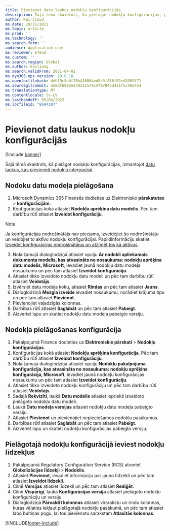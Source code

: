 ```yaml
---
title: Pievienot datu laukus nodokļu konfigurācijās
description: Šajā tēmā skaidrots, kā pielāgot nodokļu konfigurācijas, pievienojot datu laukus.
author: Kai-Cloud
ms.date: 10/21/2021
ms.topic: article
ms.prod: ''
ms.technology: ''
ms.search.form: ''
audience: Application user
ms.reviewer: kfend
ms.custom: ''
ms.search.region: Global
ms.author: kailiang
ms.search.validFrom: 2021-04-01
ms.dyn365.ops.version: 10.0.18
ms.openlocfilehash: deb19c8ddf20b416864ed8c3f816f92e43309f71
ms.sourcegitcommit: a58dfb892e43921157014f0784bd411f5c40e454
ms.translationtype: MT
ms.contentlocale: lv-LV
ms.lasthandoff: 05/04/2022
ms.locfileid: "8694107"
---
```

# <a name="add-data-fields-in-tax-configurations"></a>Pievienot datu laukus nodokļu konfigurācijās

[!include [banner](../includes/banner.md)]

Šajā tēmā skaidrots, kā pielāgot nodokļu konfigurācijas, izmantojot [datu laukus, kas pievienoti nodokļu integrācijai](tax-service-add-data-fields-tax-integration-by-extension.md).

## <a name="customize-the-tax-data-model"></a>Nodoku datu modeļa pielāgošana

1. Microsoft Dynamics 365 Finansēs dodieties uz Elektronisko **pārskatutax** > **konfigurācijām**.
2. Konfigurācijas kokā atlasiet **Nodokļu aprēķina datu modelis**. Pēc tam darbību rūtī atlasiet **Izveidot konfigurāciju**. 

  > [!NOTE] 
  > Ja konfigurācijas nodrošinātājs nav pieejams, izveidojiet šo nodrošinātāju un veidojiet to aktīvu nodokļu konfigurācijai. Papildinformāciju skatiet [Izveidot konfigurācijas nodrošinātājus un atzīmēt tos kā aktīvus](../../fin-ops-core/dev-itpro/analytics/tasks/er-configuration-provider-mark-it-active-2016-11.md).
  
3. Nolaižamajā dialoglodziņā atlasiet opciju **Ar nodokli apliekamais dokumenta modelis, kas atvasināts no nosaukuma: nodokļu aprēķina datu modelis, Microsoft**, ievadiet jaunā nodokļu datu modeļa nosaukumu un pēc tam atlasiet **Izveidot konfigurāciju**.
4. Atlasiet tikko izveidoto nodokļu datu modeli un pēc tam darbību rūtī atlasiet **Veidotājs**.
5. Izvērsiet datu modeļa koku, atlasiet **Rindas** un pēc tam atlasiet **Jauns**.
6. Dialoglodziņā **Mezgla izveide** ievadiet nosaukumu, norādiet krājuma tipu un pēc tam atlasiet **Pievienot**.
7. Pievienojiet vajadzīgās kolonnas.
8. Darbības rūtī atlasiet **Saglabāt** un pēc tam atlasiet **Pabeigt**.
9. Aizveriet lapu un skatiet nodokļu datu modeļa pabeigto versiju.

## <a name="customize-the-tax-configuration"></a>Nodokļa pielāgošanas konfigurācija

1. Pakalpojumā Finance dodieties uz **Elektroniskie pārskati** > **Nodokļu konfigurācijas**.
2. Konfigurācijas kokā atlasiet **Nodokļu aprēķina konfigurācija**. Pēc tam darbību rūtī atlasiet **Izveidot konfigurāciju**.
3. Nolaižamajā dialoglodziņā atlasiet opciju **Nodokļu pakalpojuma konfigurācija, kas atvasināta no nosaukuma: nodokļu aprēķina konfigurācija, Microsoft**, ievadiet jaunā nodokļu konfigurācijas nosaukumu un pēc tam atlasiet **Izveidot konfigurāciju**.
4. Atlasiet tikko izveidoto nodokļu konfigurāciju un pēc tam darbību rūtī atlasiet **Veidotājs**.
5. Sadaļā **Rekvizīti**, laukā **Datu modelis** atlasiet iepriekš izveidoto pielāgoto nodokļu datu modeli.
6. Laukā **Datu modeļa versijas** atlasiet nodokļu datu modeļa pabeigto versiju.
7. Atlasiet **Pievienot** un pievienojiet nepieciešamos nodokļu pasākumus.
8. Darbības rūtī atlasiet **Saglabāt** un pēc tam atlasiet **Pabeigt**.
9. Aizveriet lapu un skatiet nodokļu konfigurācijas pabeigto versiju.

## <a name="implement-tax-features-in-the-customized-tax-configuration"></a>Pielāgotajā nodokļu konfigurācijā ieviest nodokļu līdzekļus

1. Pakalpojumā Regulatory Configuration Service (RCS) atveriet **Globalizācijas līdzekļi** > **Nodoklis**.
2. Atlasiet **Pievienot**, ievadiet informāciju par jauno līdzekli un pēc tam atlasiet **Izveidot līdzekli**.
3. Cilnē **Versijas** atlasiet līdzekli un pēc tam atlasiet **Rediģēt**.
4. Cilnē **Vispārīgi**, laukā **Konfigurācijas versija** atlasiet pielāgoto nodokļu konfigurāciju un versiju.
5. Dialoglodziņā **Pārvaldīt kolonnas** atlasiet virsrakstu un rindu kolonnas, kuras vēlaties iekļaut pielāgotajā nodokļu pasākumā, un pēc tam atlasiet labo bultiņas pogu, lai tos pievienotu sarakstam **Atlasītās kolonnas**.


[!INCLUDE[footer-include](../../includes/footer-banner.md)]
